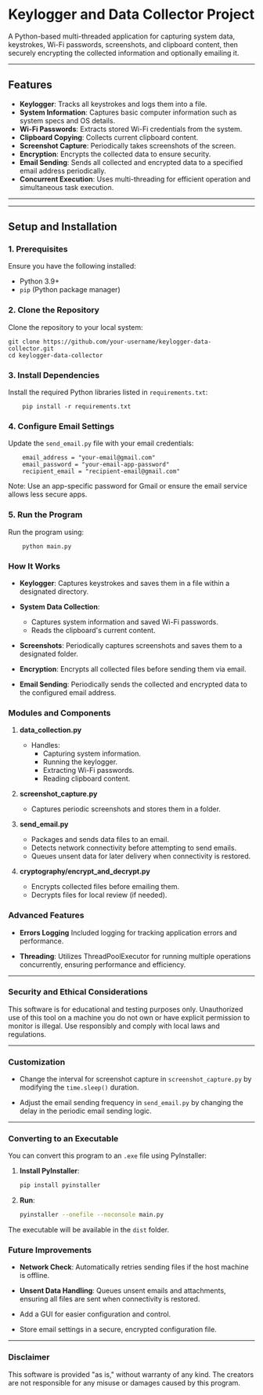 # **Keylogger and Data Collector Project**

A Python-based multi-threaded application for capturing system data, keystrokes, Wi-Fi passwords, screenshots, and clipboard content, then securely encrypting the collected information and optionally emailing it.

---

## **Features**
- **Keylogger**: Tracks all keystrokes and logs them into a file.
- **System Information**: Captures basic computer information such as system specs and OS details.
- **Wi-Fi Passwords**: Extracts stored Wi-Fi credentials from the system.
- **Clipboard Copying**: Collects current clipboard content.
- **Screenshot Capture**: Periodically takes screenshots of the screen.
- **Encryption**: Encrypts the collected data to ensure security.
- **Email Sending**: Sends all collected and encrypted data to a specified email address periodically.
- **Concurrent Execution**: Uses multi-threading for efficient operation and simultaneous task execution.

---

---

## **Setup and Installation**

### **1. Prerequisites**
Ensure you have the following installed:
- Python 3.9+
- `pip` (Python package manager)

### **2. Clone the Repository**
Clone the repository to your local system:

    git clone https://github.com/your-username/keylogger-data-collector.git
    cd keylogger-data-collector

### **3. Install Dependencies**
Install the required Python libraries listed in `requirements.txt`:

        pip install -r requirements.txt


### **4. Configure Email Settings**
Update the `send_email.py` file with your email credentials:

        email_address = "your-email@gmail.com"  
        email_password = "your-email-app-password"
        recipient_email = "recipient-email@gmail.com"

Note: Use an app-specific password for Gmail or ensure the email service allows less secure apps.

### **5. Run the Program**
Run the program using:

        python main.py

### **How It Works**

- **Keylogger**: Captures keystrokes and saves them in a file within a designated directory.
  
- **System Data Collection**:
  - Captures system information and saved Wi-Fi passwords.
  - Reads the clipboard's current content.
  
- **Screenshots**: Periodically captures screenshots and saves them to a designated folder.
  
- **Encryption**: Encrypts all collected files before sending them via email.
  
- **Email Sending**: Periodically sends the collected and encrypted data to the configured email address.


### **Modules and Components**

1. **data_collection.py**
   - Handles:
     - Capturing system information.
     - Running the keylogger.
     - Extracting Wi-Fi passwords.
     - Reading clipboard content.

2. **screenshot_capture.py**
   - Captures periodic screenshots and stores them in a folder.

3. **send_email.py**
   - Packages and sends data files to an email.
   - Detects network connectivity before attempting to send emails.
   - Queues unsent data for later delivery when connectivity is restored.

4. **cryptography/encrypt_and_decrypt.py**
   - Encrypts collected files before emailing them.
   - Decrypts files for local review (if needed).

### **Advanced Features**

- **Errors Logging** Included logging for tracking application errors and performance.
  
- **Threading**: Utilizes ThreadPoolExecutor for running multiple operations concurrently, ensuring performance and efficiency.

---

### **Security and Ethical Considerations**

This software is for educational and testing purposes only. Unauthorized use of this tool on a machine you do not own or have explicit permission to monitor is illegal. Use responsibly and comply with local laws and regulations.

---

### **Customization**

- Change the interval for screenshot capture in `screenshot_capture.py` by modifying the `time.sleep()` duration.
  
- Adjust the email sending frequency in `send_email.py` by changing the delay in the periodic email sending logic.

---

### **Converting to an Executable**

You can convert this program to an `.exe` file using PyInstaller:

1. **Install PyInstaller**:

    ```bash
    pip install pyinstaller
    ```

2. **Run**:

    ```bash
    pyinstaller --onefile --noconsole main.py
    ```

The executable will be available in the `dist` folder.

### **Future Improvements**

- **Network Check**: Automatically retries sending files if the host machine is offline.
  
- **Unsent Data Handling**: Queues unsent emails and attachments, ensuring all files are sent when connectivity is restored.
- Add a GUI for easier configuration and control.
- Store email settings in a secure, encrypted configuration file.

---

### **Disclaimer**

This software is provided "as is," without warranty of any kind. The creators are not responsible for any misuse or damages caused by this program.

